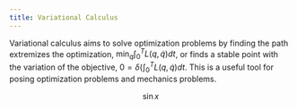 ```yaml
---
title: Variational Calculus
---
```


Variational calculus aims to solve optimization problems by finding the path extremizes the optimization, $\min_q \int_0^T L(q,\dot q) dt$, or finds a stable point with the variation of the objective, $0 = \delta(\int_0^T L(q, \dot q) dt$. This is a useful tool for posing optimization problems and mechanics problems.

$$\sin x$$